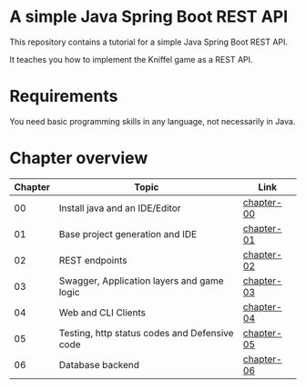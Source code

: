 # A simple Java Spring Boot REST API

This repository contains a tutorial for a simple Java Spring Boot REST API.

It teaches you how to implement the Kniffel game as a REST API.

# Requirements

You need basic programming skills in any language, not necessarily in Java.

# Chapter overview

| Chapter  | Topic  | Link  |
|---|---|---|
| 00  | Install java and an IDE/Editor  | [chapter-00](./chapter-00)  |
| 01  | Base project generation and IDE  | [chapter-01](./chapter-01)  |
| 02  | REST endpoints | [chapter-02](chapter-02)  |
| 03  | Swagger, Application layers and game logic  |  [chapter-03](chapter-03)  |
| 04  | Web and CLI Clients | [chapter-04](chapter-04)  |
| 05  | Testing, http status codes and Defensive code | [chapter-05](chapter-05)  |
| 06  | Database backend | [chapter-06](chapter-06)  |
